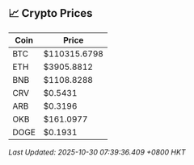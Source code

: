 ## 📈 Crypto Prices

| Coin | Price |
| ---- | ----- |
| BTC | $110315.6798 |
| ETH | $3905.8812 |
| BNB | $1108.8288 |
| CRV | $0.5431 |
| ARB | $0.3196 |
| OKB | $161.0977 |
| DOGE | $0.1931 |

_Last Updated: 2025-10-30 07:39:36.409 +0800 HKT_